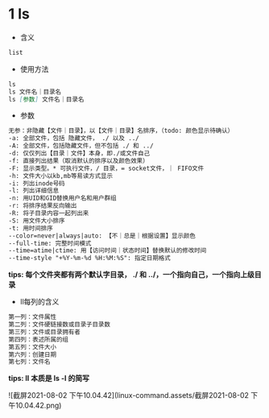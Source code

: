 # 1 ls

* 含义

````markdown
list
````

* 使用方法

````markdown
ls
ls 文件名｜目录名
ls [参数] 文件名｜目录名
````

* 参数

````markdown
无参：非隐藏【文件｜目录】，以【文件｜目录】名排序，（todo: 颜色显示待确认）
-a: 全部文件，包括 隐藏文件， ./ 以及 ../
-A: 全部文件，包括隐藏文件，但不包括 ./ 和 ../
-d: 仅仅列出【目录｜文件】本身，即./或文件自己
-f: 直接列出结果（取消默认的排序以及颜色效果）
-F: 显示类型。* 可执行文件，/ 目录，= socket文件，｜ FIFO文件
-h: 文件大小以kb,mb等易读方式显示
-i: 列出inode号码
-l: 列出详细信息
-n: 用UID和GID替换用户名和用户群组
-r: 将排序结果反向输出
-R: 将子目录内容一起列出来
-S: 用文件大小排序
-t: 用时间排序
--color=never|always|auto: 【不｜总是｜根据设置】显示颜色
--full-time: 完整时间模式
--time=atime|ctime: 用【访问时间｜状态时间】替换默认的修改时间
--time-style "+%Y-%m-%d %H:%M:%S": 指定日期格式
````

**tips: 每个文件夹都有两个默认字目录， ./ 和 ../，一个指向自己，一个指向上级目录**

* ll每列的含义

````markdown
第一列：文件属性
第二列：文件硬链接数或目录子目录数
第三列：文件或目录拥有者
第四列：表述所属的组
第五列：文件大小
第六列：创建日期
第七列：文件名
````

**tips: ll 本质是 ls -l 的简写**

![截屏2021-08-02 下午10.04.42](linux-command.assets/截屏2021-08-02 下午10.04.42.png)